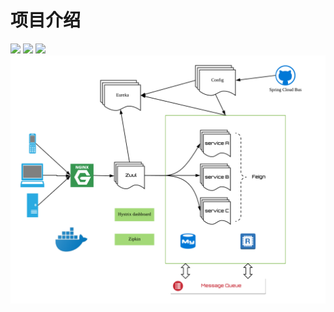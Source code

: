 # 项目介绍

![](https://img.shields.io/github/release/zhanghuabo/Dolphin.svg) ![](https://img.shields.io/github/forks/zhanghuabo/Dolphin.svg) ![](https://img.shields.io/github/tag/zhanghuabo/Dolphin.svg)
![](https://raw.githubusercontent.com/zhanghuabo/Dolphin/master/architecture.png)
